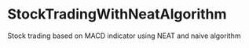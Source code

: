 # StockTradingWithNeatAlgorithm
 Stock trading based on MACD indicator using NEAT and naive algorithm

